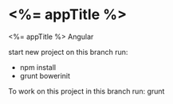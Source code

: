 # <%= appTitle %>
<%= appTitle %> Angular

start new project on this branch run:
* npm install
* grunt bowerinit

To work on this project in this branch run: grunt
